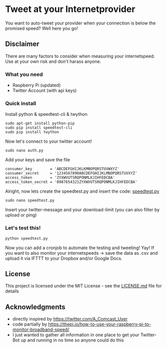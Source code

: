 # Tweet at your Internetprovider

You want to auto-tweet your provider when your connection is below the promised speed? Well here you go!

## Disclaimer

There are many factors to consider when measuring your internetspeed. Use at your own risk and don't harass anyone.

### What you need

* Raspberry Pi (updated)
* Twitter Account (with api keys)

### Quick install

Install python & speedtest-cli & twython

```
sudo apt-get install python-pip
sudo pip install speedtest-cli
sudo pip install twython
```

Now let's connect to your twitter account!

```
sudo nano auth.py
```

Add your keys and save the file

```
consumer_key        = 'ABCDEFGHIJKLKMNOPQRSTUVWXYZ'
consumer_secret     = '1234567890ABCDEFGHIJKLMNOPQRSTUVXYZ'
access_token        = 'ZYXWVUTSRQPONMLKJIHFEDCBA'
access_token_secret = '0987654321ZYXWVUTSRQPONMLKJIHFEDCBA'
```

Alright, now lets create the speedtest.py and insert the code: [speedtest.py](speedtest.py)

```
sudo nano speedtest.py
```

Insert your twitter-message and your download-limit (you can also filter by upload or ping)

### Let's test this!

```
python speedtest.py
```

Now you can add a cronjob to automate the testing and tweeting! Yay!
If you want to also monitor your internetspeeds -> save the data as .csv and upload it via IFTTT to your Dropbox and/or Google Docs.


## License

This project is licensed under the MIT License - see the [LICENSE.md](LICENSE.md) file for details

## Acknowledgments

* directly inspired by https://twitter.com/A_Comcast_User
* code partially by https://thepi.io/how-to-use-your-raspberry-pi-to-monitor-broadband-speed/
* I just wanted to gather all information in one place to get your Twitter-Bot up and running in no time so anyone could do this
